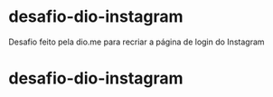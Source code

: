# desafio-dio-instagram
Desafio feito pela dio.me para recriar a página de login do Instagram
# desafio-dio-instagram
